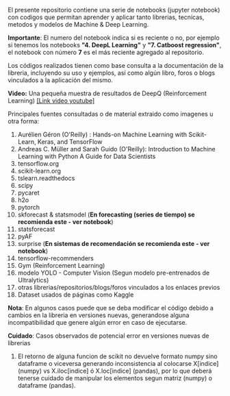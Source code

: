 El presente repositorio contiene una serie de notebooks (jupyter notebook) con codigos que permitan aprender y aplicar tanto librerias, tecnicas, metodos y modelos de Machine & Deep Learning.

**Importante**: El numero del notebook indica si es reciente o no, por ejemplo si tenemos los notebooks **"4. DeepL Learning"** y **"7. Catboost regression"**, el notebook con número **7** es el más reciente agregado al repositorio. 

Los códigos realizados tienen como base consulta a la documentación de la libreria, incluyendo su uso y ejemplos, así como algún libro, foros o blogs vinculados a la aplicación del mismo.

**Video:** Una pequeña muestra de resultados de DeepQ (Reinforcement Learning)
[[Link video youtube]](https://youtube.com/shorts/mnR2g9tkh4k)


Principales fuentes consultadas o de material extraido como imagenes u otra forma:
  1) Aurélien Géron (O'Reilly) : Hands-on Machine Learning with Scikit-Learn, Keras, and TensorFlow
  2) Andreas C. Müller and Sarah Guido (O'Reilly): Introduction to Machine Learning with Python A Guide for Data Scientists
  3) tensorflow.org
  4) scikit-learn.org
  5) tslearn.readthedocs
  6) scipy
  7) pycaret
  8) h2o
  9) pytorch
  10) skforecast & statsmodel (**En forecasting (series de tiempo) se recomienda este - ver notebook**)
  11) statsforecast
  12) pyAF
  13) surprise (**En sistemas de recomendación se recomienda este - ver notebook**)
  14) tensorflow-recommenders
  15) Gym (Reinforcement Learning)
  16) modelo YOLO - Computer Vision (Segun modelo pre-entrenados de Ultralytics)
  17) otras librerias/repositorios/blogs/foros vinculados a los enlaces previos
  18) Dataset usados de páginas como Kaggle

**Nota**: En algunos casos puede que se deba modificar el código debido a cambios en la libreria en versiones nuevas, generandose alguna incompatibilidad
que genere algún error en caso de ejecutarse.

**Cuidado**: Casos observados de potencial error en versiones nuevas de librerias
1) El retorno de alguna funcion de scikit no devuelve formato numpy sino dataframe o viceversa generando inconsistencia al colocarse X[indice] (numpy) vs X.iloc[indice] ó X.loc[indice] (pandas), por lo que deberá tenerse cuidado de manipular los elementos segun matriz (numpy) o dataframe (pandas).
